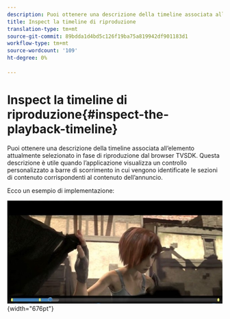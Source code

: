 ```yaml
---
description: Puoi ottenere una descrizione della timeline associata all’elemento attualmente selezionato in fase di riproduzione dal browser TVSDK. Questa descrizione è utile quando l’applicazione visualizza un controllo personalizzato a barre di scorrimento in cui vengono identificate le sezioni di contenuto corrispondenti al contenuto dell’annuncio.
title: Inspect la timeline di riproduzione
translation-type: tm+mt
source-git-commit: 89bdda1d4bd5c126f19ba75a819942df901183d1
workflow-type: tm+mt
source-wordcount: '109'
ht-degree: 0%

---
```



# Inspect la timeline di riproduzione{#inspect-the-playback-timeline}

Puoi ottenere una descrizione della timeline associata all’elemento attualmente selezionato in fase di riproduzione dal browser TVSDK. Questa descrizione è utile quando l’applicazione visualizza un controllo personalizzato a barre di scorrimento in cui vengono identificate le sezioni di contenuto corrispondenti al contenuto dell’annuncio.

Ecco un esempio di implementazione:
<!--<a id="fig_9CB8AF44F122405C9B78006ADC10F5B1"></a>-->

![](assets/timeline.png){width=&quot;676pt&quot;}

